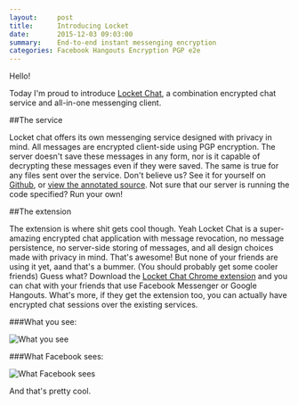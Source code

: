 ```yaml
---
layout:     post
title:      Introducing Locket
date:       2015-12-03 09:03:00
summary:    End-to-end instant messenging encryption
categories: Facebook Hangouts Encryption PGP e2e
---
```


Hello!

Today I'm proud to introduce [Locket Chat](http://www.locketchat.com), a combination encrypted chat service and all-in-one messenging client.

##The service

Locket chat offers its own messenging service designed with privacy in mind. All messages are encrypted client-side using PGP encryption. The server doesn't save these messages in any form, nor is it capable of decrypting these messages even if they were saved. The same is true for any files sent over the service. Don't believe us? See it for yourself on [Github](https://github.com/interpolating-platypus/Locket), or [view the annotated source](https://quiet-shelf-3419.herokuapp.com/chat.html). Not sure that our server is running the code specified? Run your own! 

##The extension

The extension is where shit gets cool though. Yeah Locket Chat is a super-amazing encrypted chat application with message revocation, no message persistence, no server-side storing of messages, and all design choices made with privacy in mind. That's awesome! But none of your friends are using it yet, aand that's a bummer. (You should probably get some cooler friends) Guess what? Download the [Locket Chat Chrome extension](https://chrome.google.com/webstore/detail/locket/kmclnkpagjmledigbephoecmpihidbla) and you can chat with your friends that use Facebook Messenger or Google Hangouts. What's more, if they get the extension too, you can actually have encrypted chat sessions over the existing services.

###What you see:

![What you see](/blog/images/photoDemo.png)

###What Facebook sees:

![What Facebook sees](/blog/images/facebookEncryptedChat.png)

And that's pretty cool.
